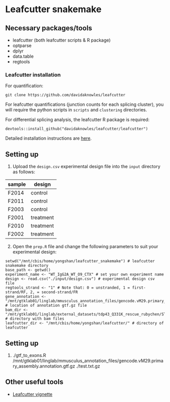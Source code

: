 # Leafcutter snakemake

## Necessary packages/tools
- leafcutter (both leafcutter scripts & R package)
- optparse
- dplyr
- data.table
- regtools

### Leafcutter installation

For quantification:
```
git clone https://github.com/davidaknowles/leafcutter
```
For leafcutter quantifications (junction counts for each splicing cluster), you will require the python scripts in `scripts` and `clustering` directories.

For differential splicing analysis, the leafcutter R package is required:
```
devtools::install_github("davidaknowles/leafcutter/leafcutter")
```
Detailed installation instructions are [here](https://davidaknowles.github.io/leafcutter/articles/Installation.html).

## Setting up

1. Upload the `design.csv` experimental design file into the `input` directory as follows:

| sample | design  |
| ------ | ------  |
| F2014	 | control |
| F2011	 | control |
| F2003	 | control |
| F2001	 | treatment |
| F2010	 | treatment |
| F2002	 | treatment |

2. Open the `prep.R` file and change the following parameters to suit your experimental design:
```
setwd("/mnt/cbis/home/yongshan/leafcutter_snakemake") # leafcutter snakemake directory
base_path <- getwd()
experiment_name <- "WT_IgG2A_WT_O9_CTX" # set your own experiment name
design <- read.csv("./input/design.csv") # experimental design csv file
regtools_strand <- "1" # Note that: 0 = unstranded, 1 = first-strand/RF, 2, = second-strand/FR
gene_annotation <- "/mnt/gtklab01/linglab/mmusculus_annotation_files/gencode.vM29.primary_assembly.annotation.gtf.gz" # location of annotation gtf.gz file
bam_dir <- "/mnt/gtklab01/linglab/external_datasets/tdp43_Q331K_rescue_rubychen/STAR/" # directory with bam files
leafcutter_dir <- "/mnt/cbis/home/yongshan/leafcutter/" # directory of leafcutter
```

## Setting up
1. ./gtf_to_exons.R /mnt/gtklab01/linglab/mmusculus_annotation_files/gencode.vM29.primary_assembly.annotation.gtf.gz ./test.txt.gz

## Other useful tools
- [Leafcutter vignette](https://davidaknowles.github.io/leafcutter/articles/Usage.html)

